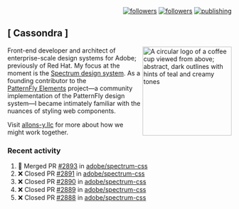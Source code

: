 <p align="right"><a rel="me" href="https://front-end.social/@castastrophe">
    <img alt="followers" title="Follow me on Mastodon" src="https://img.shields.io/mastodon/follow/109297102751309835?domain=https%3A%2F%2Ffront-end.social&label=Follow&logo=mastodon&logoColor=white&style=for-the-badge&labelColor=008080&color=006969"/></a>
  <a href="https://codepen.io/castastrophe/">
    <img alt="followers" title="Follow me on CodePen" src="https://img.shields.io/badge/23-1?color=640464&labelColor=7c007c&style=for-the-badge&logo=codepen&label=Follow"/></a>
<a href="https://castastrophe.medium.com/">
    <img alt="publishing" title="View articles on Medium" src="https://img.shields.io/badge/107-1?color=666&labelColor=444&label=subscribe&logo=medium&logoColor=white&style=for-the-badge"/></a>
</p>

## [&nbsp;Cassondra&nbsp;]

<img align="right" src="https://github-production-user-asset-6210df.s3.amazonaws.com/1840295/253016758-ba468774-1cd3-42c2-8f43-947b5eeb5edf.png" height="200" alt="A circular logo of a coffee cup viewed from above; abstract, dark outlines with hints of teal and creamy tones">

Front-end developer and architect of enterprise-scale design systems for Adobe; previously of Red Hat. My focus at the moment is the [Spectrum design system](https://github.com/adobe/spectrum-css). As a founding contributor to the [PatternFly&nbsp;Elements](https://github.com/patternfly/patternfly-elements) project&mdash;a community implementation of the PatternFly design system&mdash;I became intimately familiar with the nuances of styling web components.

Visit [allons-y.llc](http://allons-y.llc/) for more about how we might work together.

### Recent activity

<!--START_SECTION:activity-->
1. 🎉 Merged PR [#2893](https://github.com/adobe/spectrum-css/pull/2893) in [adobe/spectrum-css](https://github.com/adobe/spectrum-css)
2. ❌ Closed PR [#2891](https://github.com/adobe/spectrum-css/pull/2891) in [adobe/spectrum-css](https://github.com/adobe/spectrum-css)
3. ❌ Closed PR [#2890](https://github.com/adobe/spectrum-css/pull/2890) in [adobe/spectrum-css](https://github.com/adobe/spectrum-css)
4. ❌ Closed PR [#2889](https://github.com/adobe/spectrum-css/pull/2889) in [adobe/spectrum-css](https://github.com/adobe/spectrum-css)
5. ❌ Closed PR [#2888](https://github.com/adobe/spectrum-css/pull/2888) in [adobe/spectrum-css](https://github.com/adobe/spectrum-css)
<!--END_SECTION:activity-->
